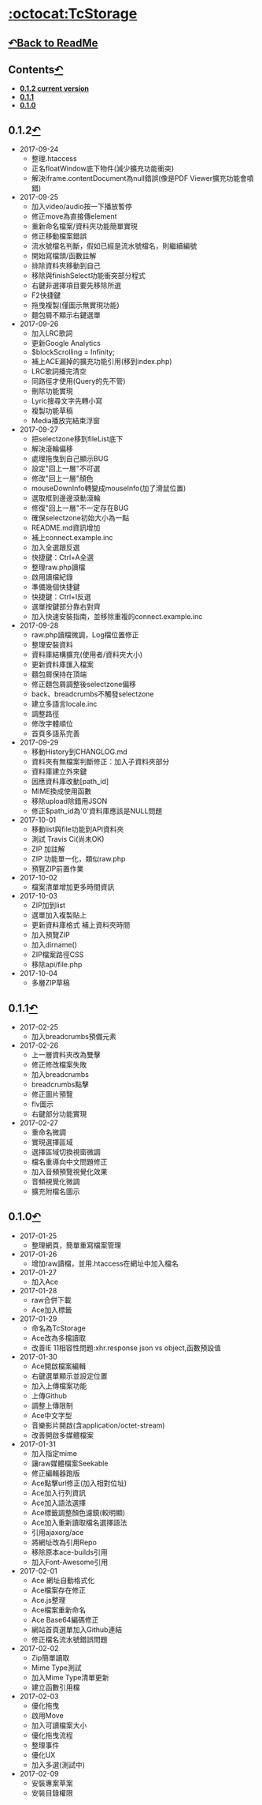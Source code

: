 # [:octocat:TcStorage](https://github.com/TCCinTaiwan/TcStorage)

## [↶Back to ReadMe](README.md)

## Contents[↶](#)
* **[0.1.2 current version](#0.1.2)**
* **[0.1.1](#0.1.1)**
* **[0.1.0](#0.1.0)**

## 0.1.2[↶](#)
* 2017-09-24
    - 整理.htaccess
    - 正名floatWindow底下物件(減少擴充功能衝突)
    - 解決iframe.contentDocument為null錯誤(像是PDF Viewer擴充功能會噴錯)
* 2017-09-25
    - 加入video/audio按一下播放暫停
    - 修正move為直接傳element
    - 重新命名檔案/資料夾功能簡單實現
    - 修正移動檔案錯誤
    - 流水號檔名判斷，假如已經是流水號檔名，則繼續編號
    - 開始寫檔頭/函數註解
    - 排除資料夾移動到自己
    - 移除與finishSelect功能衝突部分程式
    - 右鍵非選擇項目要先移除所選
    - F2快捷鍵
    - 拖曳複製(僅圖示無實現功能)
    - 麵包屑不顯示右鍵選單
* 2017-09-26
    - 加入LRC歌詞
    - 更新Google Analytics
    - $blockScrolling = Infinity;
    - 補上ACE漏掉的擴充功能引用(移到index.php)
    - LRC歌詞播完清空
    - 同路徑才使用(Query的先不管)
    - 刪除功能實現
    - Lyric搜尋文字先轉小寫
    - 複製功能草稿
    - Media播放完結束浮窗
* 2017-09-27
    - 把selectzone移到fileList底下
    - 解決滾輪偏移
    - 處理拖曳到自己顯示BUG
    - 設定"回上一層"不可選
    - 修改"回上一層"顏色
    - mouseDownInfo轉變成mouseInfo(加了滑鼠位置)
    - 選取框到邊邊滾動滾輪
    - 修復"回上一層"不一定存在BUG
    - 確保selectzone初始大小為一點
    - README.md資訊增加
    - 補上connect.example.inc
    - 加入全選跟反選
    - 快捷鍵：Ctrl+A全選
    - 整理raw.php讀檔
    - 啟用讀檔紀錄
    - 準備幾個快捷鍵
    - 快捷鍵：Ctrl+I反選
    - 選單按鍵部分靠右對齊
    - 加入快速安裝指南，並移除重複的connect.example.inc
* 2017-09-28
    - raw.php讀檔微調，Log檔位置修正
    - 整理安裝資料
    - 資料庫結構擴充(使用者/資料夾大小)
    - 更新資料庫匯入檔案
    - 麵包屑保持在頂端
    - 修正麵包屑調整後selectzone偏移
    - back、breadcrumbs不觸發selectzone
    - 建立多語言locale.inc
    - 調整路徑
    - 修改字體順位
    - 首頁多語系完善
* 2017-09-29
    - 移動History到CHANGLOG.md
    - 資料夾有無檔案判斷修正：加入子資料夾部分
    - 資料庫建立外來鍵
    - 因應資料庫改動[path_id]
    - MIME換成使用函數
    - 移除upload除錯用JSON
    - 修正$path_id為'0'資料庫應該是NULL問題
* 2017-10-01
    - 移動list與file功能到API資料夾
    - 測試 Travis Ci(尚未OK)
    - ZIP 加註解
    - ZIP 功能單一化，類似raw.php
    - 預覽ZIP前置作業
* 2017-10-02
    - 檔案清單增加更多時間資訊
* 2017-10-03
    - ZIP加到list
    - 選單加入複製貼上
    - 更新資料庫格式 補上資料夾時間
    - 加入預覽ZIP
    - 加入dirname()
    - ZIP檔案路徑CSS
    - 移除api/file.php
* 2017-10-04
    - 多層ZIP草稿

## 0.1.1[↶](#)
* 2017-02-25
    - 加入breadcrumbs預備元素
* 2017-02-26
    - 上一層資料夾改為雙擊
    - 修正修改檔案失敗
    - 加入breadcrumbs
    - breadcrumbs點擊
    - 修正圖片預覽
    - flv圖示
    - 右鍵部分功能實現
* 2017-02-27
    - 重命名微調
    - 實現選擇區域
    - 選擇區域切換視窗微調
    - 檔名重導向中文問題修正
    - 加入音頻預覽視覺化效果
    - 音頻視覺化微調
    - 擴充附檔名圖示

## 0.1.0[↶](#)
* 2017-01-25
    - 整理網頁，簡單重寫檔案管理
* 2017-01-26
    - 增加raw讀檔，並用.htaccess在網址中加入檔名
* 2017-01-27
    - 加入Ace
* 2017-01-28
    - raw合併下載
    - Ace加入標籤
* 2017-01-29
    - 命名為TcStorage
    - Ace改為多檔讀取
    - 改善IE 11相容性問題:xhr.response json vs object,函數預設值
* 2017-01-30
    - Ace開啟檔案編輯
    - 右鍵選單顯示並設定位置
    - 加入上傳檔案功能
    - 上傳Github
    - 調整上傳限制
    - Ace中文字型
    - 音樂影片開啟(含application/octet-stream)
    - 改善開啟多媒體檔案
* 2017-01-31
    - 加入指定mime
    - 讓raw媒體檔案Seekable
    - 修正編輯器跑版
    - Ace點擊url修正(加入相對位址)
    - Ace加入行列資訊
    - Ace加入語法選擇
    - Ace標籤調整顏色濾鏡(較明顯)
    - Ace加入重新讀取檔名選擇語法
    - 引用ajaxorg/ace
    - 將網址改為引用Repo
    - 移除原本ace-builds引用
    - 加入Font-Awesome引用
* 2017-02-01
    - Ace 網址自動格式化
    - Ace檔案存在修正
    - Ace.js整理
    - Ace檔案重新命名
    - Ace Base64編碼修正
    - 網站首頁選單加入Github連結
    - 修正檔名流水號錯誤問題
* 2017-02-02
    - Zip簡單讀取
    - Mime Type測試
    - 加入Mime Type清單更新
    - 建立函數引用檔
* 2017-02-03
    - 優化拖曳
    - 啟用Move
    - 加入可讀檔案大小
    - 優化拖曳流程
    - 整理事件
    - 優化UX
    - 加入多選(測試中)
* 2017-02-09
    - 安裝專案草案
    - 安裝目錄權限